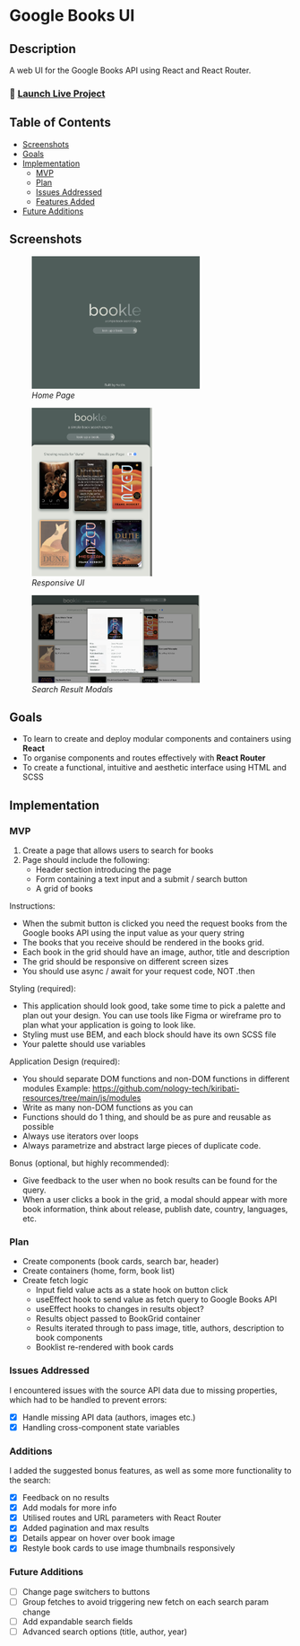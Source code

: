 # Google Books UI

## Description

A web UI for the Google Books API using React and React Router.

### 🚀 [Launch Live Project](https://austnly.github.io/books-app/)

## Table of Contents

-   [Screenshots](#screenshots)
-   [Goals](#goals)
-   [Implementation](#implementation)
    -   [MVP](#mvp)
    -   [Plan](#plan)
    -   [Issues Addressed](#issues-addressed)
    -   [Features Added](#additions)
-   [Future Additions](#future-additions)

## Screenshots

<figure>
<img src="./src/assets/img/homepage.png" width="300px" alt="Home Page" />
<figcaption><i>Home Page</i></figcaption>
</figure>

<figure>
<img src="./src/assets/img/small.png" height="300px" alt="Small Screen UI" />
<figcaption><i>Responsive UI</i></figcaption>
</figure>

<figure>
<img src="./src/assets/img/modal.png" width="300px" alt="Search Result Modals" />
<figcaption><i>Search Result Modals</i></figcaption>
</figure>

## Goals

-   To learn to create and deploy modular components and containers using **React**
-   To organise components and routes effectively with **React Router**
-   To create a functional, intuitive and aesthetic interface using HTML and SCSS

## Implementation

### MVP

1. Create a page that allows users to search for books
1. Page should include the following:
    - Header section introducing the page
    - Form containing a text input and a submit / search button
    - A grid of books

Instructions:

-   When the submit button is clicked you need the request books from the Google books API using the input value as your query string
-   The books that you receive should be rendered in the books grid.
-   Each book in the grid should have an image, author, title and description
-   The grid should be responsive on different screen sizes
-   You should use async / await for your request code, NOT .then

Styling (required):

-   This application should look good, take some time to pick a palette and plan out your design. You can use tools like Figma or wireframe pro to plan what your application is going to look like.
-   Styling must use BEM, and each block should have its own SCSS file
-   Your palette should use variables

Application Design (required):

-   You should separate DOM functions and non-DOM functions in different modules Example: https://github.com/nology-tech/kiribati-resources/tree/main/js/modules
-   Write as many non-DOM functions as you can
-   Functions should do 1 thing, and should be as pure and reusable as possible
-   Always use iterators over loops
-   Always parametrize and abstract large pieces of duplicate code.

Bonus (optional, but highly recommended):

-   Give feedback to the user when no book results can be found for the query.
-   When a user clicks a book in the grid, a modal should appear with more book information, think about release, publish date, country, languages, etc.

### Plan

-   Create components (book cards, search bar, header)
-   Create containers (home, form, book list)
-   Create fetch logic
    -   Input field value acts as a state hook on button click
    -   useEffect hook to send value as fetch query to Google Books API
    -   useEffect hooks to changes in results object?
    -   Results object passed to BookGrid container
    -   Results iterated through to pass image, title, authors, description to book components
    -   Booklist re-rendered with book cards

### Issues Addressed

I encountered issues with the source API data due to missing properties, which had to be handled to prevent errors:

-   [x] Handle missing API data (authors, images etc.)
-   [x] Handling cross-component state variables

### Additions

I added the suggested bonus features, as well as some more functionality to the search:

-   [x] Feedback on no results
-   [x] Add modals for more info
-   [x] Utilised routes and URL parameters with React Router
-   [x] Added pagination and max results
-   [x] Details appear on hover over book image
-   [x] Restyle book cards to use image thumbnails responsively

### Future Additions

-   [ ] Change page switchers to buttons
-   [ ] Group fetches to avoid triggering new fetch on each search param change
-   [ ] Add expandable search fields
-   [ ] Advanced search options (title, author, year)
